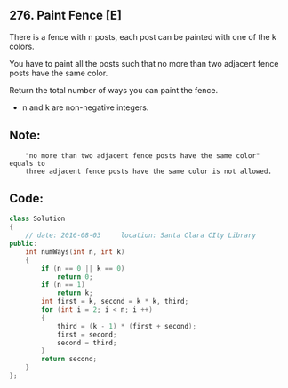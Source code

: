 ## 276. Paint Fence [E]
There is a fence with n posts, each post can be painted with one of the k colors.

You have to paint all the posts such that no more than two adjacent fence posts have the same color.

Return the total number of ways you can paint the fence.

- n and k are non-negative integers.

## Note:
```
    "no more than two adjacent fence posts have the same color"  
equals to
    three adjacent fence posts have the same color is not allowed.
```

## Code:
```c++
class Solution 
{
    // date: 2016-08-03     location: Santa Clara CIty Library
public:
    int numWays(int n, int k) 
    {
        if (n == 0 || k == 0)
            return 0;
        if (n == 1)   
            return k;
        int first = k, second = k * k, third;
        for (int i = 2; i < n; i ++)
        {
            third = (k - 1) * (first + second);
            first = second;
            second = third;
        }
        return second;
    }
};
```
